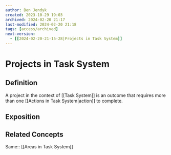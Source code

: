 ```yaml
---
author: Ben Jendyk
created: 2023-10-29 19:03
archived: 2024-02-20 21:17
last-modified: 2024-02-20 21:18
tags: [access/archived]
next-version:
  - [[2024-02-20-21-15-28|Projects in Task System]]
---
```


# Projects in Task System

## Definition

A project in the context of [[Task System]] is an outcome that requires more than one [[Actions in Task System|action]] to complete.

## Exposition

## Related Concepts

Same:: [[Areas in Task System]]
